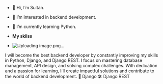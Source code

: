 - 👋 Hi, I’m Sultan.
- 👀 I’m interested in backend development.
- 🌱 I’m currently learning Python.

- **My skilss**
- ![Uploading image.png…]()


I will become the best backend developer by constantly improving my skills in Python, Django, and Django REST. I focus on mastering database management, API design, and solving complex challenges. With dedication and a passion for learning, I'll create impactful solutions and contribute to the world of backend development. 🐍 Django 🛠 Django REST
